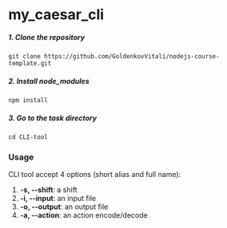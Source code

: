 # my_caesar_cli

##### 1. Clone the repository
    git clone https://github.com/GoldenkovVitali/nodejs-course-template.git
##### 2. Install node_modules
    npm install
##### 3. Go to the task directory
    cd CLI-tool

### Usage
CLI tool accept 4 options (short alias and full name):
1.  **-s, --shift**: a shift
2.  **-i, --input**: an input file
3.  **-o, --output**: an output file
4.  **-a, --action**: an action encode/decode

